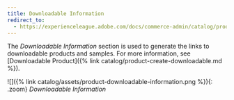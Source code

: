 ```yaml
---
title: Downloadable Information
redirect_to:
  - https://experienceleague.adobe.com/docs/commerce-admin/catalog/products/types/product-create-downloadable.html#step-5%3A-complete-the-downloadable-information
---
```


The _Downloadable Information_ section is used to generate the links to downloadable products and samples. For more information, see [Downloadable Product]({% link catalog/product-create-downloadable.md %}).

![]({% link catalog/assets/product-downloadable-information.png %}){: .zoom}
_Downloadable Information_
